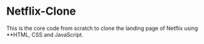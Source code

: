 # Netflix-Clone
This is the core code from scratch to clone the landing page of Netflix using **HTML, CSS and JavaScript.